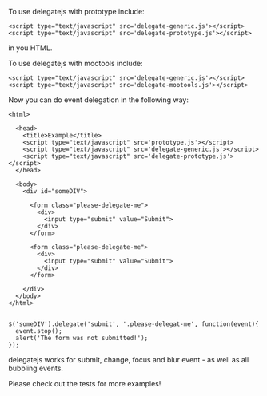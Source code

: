 To use delegatejs with prototype include:

	<script type="text/javascript" src='delegate-generic.js'></script>
	<script type="text/javascript" src='delegate-prototype.js'></script>

in you HTML.

To use delegatejs with mootools include:

	<script type="text/javascript" src='delegate-generic.js'></script>
	<script type="text/javascript" src='delegate-mootools.js'></script>


Now you can do event delegation in the following way:

	<html>

	  <head>
	    <title>Example</title>
	    <script type="text/javascript" src='prototype.js'></script>
	    <script type="text/javascript" src='delegate-generic.js'></script>
	    <script type="text/javascript" src='delegate-prototype.js'></script>
	  </head>

	  <body>
	    <div id="someDIV">

	      <form class="please-delegate-me">
	        <div>
	          <input type="submit" value="Submit">
	        </div>
	      </form>

	      <form class="please-delegate-me">
	        <div>
	          <input type="submit" value="Submit">
	        </div>
	      </form>

	    </div>
	  </body>
	</html>


	$('someDIV').delegate('submit', '.please-delegat-me', function(event){
	  event.stop();
	  alert('The form was not submitted!');
	});

delegatejs works for submit, change, focus and blur event - as well as all bubbling events.

Please check out the tests for more examples!
